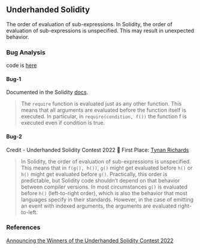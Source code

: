 ## Underhanded Solidity

The order of evaluation of sub-expressions. In Solidity, the order of evaluation of sub-expressions is unspecified. This may result in unexpected behavior.

### Bug Analysis

code is [here](./EvaluationOrderTrick.sol)

#### Bug-1

Documented in the Solidity [docs](https://docs.soliditylang.org/en/v0.8.7/control-structures.html?highlight=require#revert).

> The `require` function is evaluated just as any other function. This means that all arguments are evaluated before the function itself is executed. In particular, in `require(condition, f())` the function f is executed even if condition is true.

#### Bug-2

Credit - Underhanded Solidity Contest 2022 🥇 First Place: [Tynan Richards](https://blog.soliditylang.org/2022/04/09/announcing-the-underhanded-contest-winners-2022/#:~:text=%F0%9F%A5%87%20First%20Place%3A-,Tynan%20Richards,-commentary%20by%20Duncan)


> In Solidity, the order of evaluation of sub-expressions is unspecified. This means that in `f(g(), h())`, `g()` might get evaluated before `h()` or `h()` might get evaluated before `g()`. Practically, this order is predictable, but Solidity code shouldn’t depend on that behavior between compiler versions. In most circumstances `g()` is evaluated before `h()` (left-to-right order), which is also the behavior that most languages specify in their standards. However, in the case of emitting an event with indexed arguments, the arguments are evaluated right-to-left.

### References

[Announcing the Winners of the Underhanded Solidity Contest 2022](https://blog.soliditylang.org/2022/04/09/announcing-the-underhanded-contest-winners-2022/)
